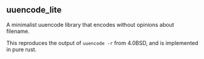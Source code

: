 ## uuencode_lite

A minimalist uuencode library that encodes without opinions about filename.

This reproduces the output of `uuencode -r` from 4.0BSD, and is implemented in pure rust.